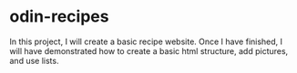 # odin-recipes

In this project, I will create a basic recipe website. Once  I have finished, I will have demonstrated how to create a basic html structure, add pictures, and use lists.
